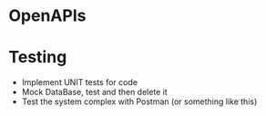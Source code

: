 # OpenAPIs

# Testing
  - Implement UNIT tests for code
  - Mock DataBase, test and then delete it
  - Test the system complex with Postman (or something like this)